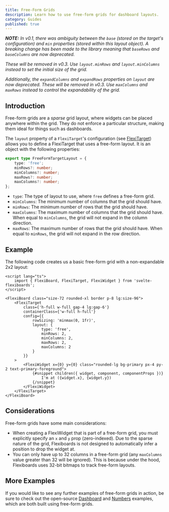 ```yaml
---
title: Free-Form Grids
description: Learn how to use free-form grids for dashboard layouts.
category: Guides
published: true
---
```


<script lang="ts">
	import FlexiBoardAnatomy from '$lib/components/docs/overview/flexiboard-anatomy.svelte';
	import FreeFormExample from '$lib/components/docs/free-form-grids/free-form-example.svelte';
</script>

_**NOTE:** In v0.1, there was ambiguity between the `base` (stored on the target's configuration) and `min` properties (stored within this layout object). A breaking change has been made to the library meaning that `baseRows` and `baseColumns` are now deprecated._

_These will be removed in v0.3. Use `layout.minRows` and `layout.minColumns` instead to set the initial size of the grid._

_Additionally, the `expandColumns` and `expandRows` properties on `layout` are now deprecated. These will be removed in v0.3. Use `maxColumns` and `maxRows` instead to control the expandability of the grid._

## Introduction

Free-form grids are a _sparse_ grid layout, where widgets can be placed anywhere within the grid. They do not enforce a particular structure, making them ideal for things such as dashboards.

The `layout` property of a `FlexiTarget`'s configuration (see [FlexiTarget](/docs/components/target)) allows you to define a FlexiTarget that uses a free-form layout. It is an object with the following properties:

```ts
export type FreeFormTargetLayout = {
	type: 'free';
	minRows?: number;
	minColumns?: number;
	maxRows?: number;
	maxColumns?: number;
};
```

- `type`: The type of layout to use, where `free` defines a free-form grid.
- `minColumns`: The minimum number of columns that the grid should have.
- `minRows`: The minimum number of rows that the grid should have.
- `maxColumns`: The maximum number of columns that the grid should have. When equal to `minColumns`, the grid will not expand in the column direction.
- `maxRows`: The maximum number of rows that the grid should have. When equal to `minRows`, the grid will not expand in the row direction.

## Example

The following code creates us a basic free-form grid with a non-expandable 2x2 layout:

```svelte example title="Free Grid"
<script lang="ts">
	import { FlexiBoard, FlexiTarget, FlexiWidget } from 'svelte-flexiboards';
</script>

<FlexiBoard class="size-72 rounded-xl border p-8 lg:size-96">
	<FlexiTarget
		class={'h-full w-full gap-4 lg:gap-6'}
		containerClass={'w-full h-full'}
		config={{
			rowSizing: 'minmax(0, 1fr)',
			layout: {
				type: 'free',
				minRows: 2,
				minColumns: 2,
				maxRows: 2,
				maxColumns: 2
			}
		}}
	>
		<FlexiWidget x={0} y={0} class="rounded-lg bg-primary px-4 py-2 text-primary-foreground">
			{#snippet children({ widget, component, componentProps })}
				I'm at ({widget.x}, {widget.y})
			{/snippet}
		</FlexiWidget>
	</FlexiTarget>
</FlexiBoard>
```

## Considerations

Free-form grids have some main considerations:

- When creating a FlexiWidget that is part of a free-form grid, you must explicitly specify an `x` and `y` prop (zero-indexed). Due to the sparse nature of the grid, Flexiboards is not designed to automatically infer a position to drop the widget at.
- You can only have up to 32 columns in a free-form grid (any `maxColumns` value greater than 32 will be ignored). This is because under the hood, Flexiboards uses 32-bit bitmaps to track free-form layouts.

## More Examples

If you would like to see any further examples of free-form grids in action, be sure to check out the open-source [Dashboard](/examples/dashboard) and [Numbers](/examples/numbers) examples, which are both built using free-form grids.
